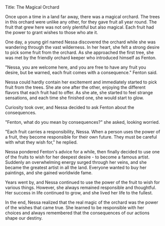 Title: The Magical Orchard

Once upon a time in a land far away, there was a magical orchard. The trees in this orchard were unlike any other, for they gave fruit all year round. The fruit that grew here was not only plentiful but also magical. Each fruit had the power to grant wishes to those who ate it.

One day, a young girl named Nessa discovered the orchard while she was wandering through the vast wilderness. In her heart, she felt a strong desire to pick some fruit from the orchard. As she approached the first tree, she was met by the friendly orchard keeper who introduced himself as Fenton.

"Nessa, you are welcome here, and you are free to have any fruit you desire, but be warned, each fruit comes with a consequence." Fenton said.

Nessa could hardly contain her excitement and immediately started to pick fruit from the trees. She ate one after the other, enjoying the different flavors that each fruit had to offer. As she ate, she started to feel strange sensations, and each time she finished one, she would start to glow.

Curiosity took over, and Nessa decided to ask Fenton about the consequences.

"Fenton, what do you mean by consequences?" she asked, looking worried.

"Each fruit carries a responsibility, Nessa. When a person uses the power of a fruit, they become responsible for their own future. They must be careful with what they wish for," he replied.

Nessa pondered Fenton's advice for a while, then finally decided to use one of the fruits to wish for her deepest desire - to become a famous artist. Suddenly an overwhelming energy surged through her veins, and she became the greatest artist in all the land. Everyone wanted to buy her paintings, and she gained worldwide fame.

Years went by, and Nessa continued to use the power of the fruit to wish for various things. However, she always remained responsible and thoughtful. Her success in life continued to grow, and she lived her life to the fullest.

In the end, Nessa realized that the real magic of the orchard was the power of the wishes that came true. She learned to be responsible with her choices and always remembered that the consequences of our actions shape our destiny.
